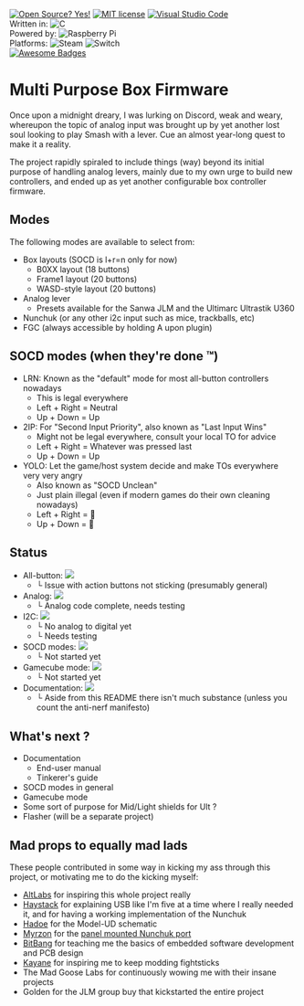 [![Open Source? Yes!](https://badgen.net/badge/Open%20Source%20%3F/Yes%21/blue?icon=github)](https://github.com/Naereen/badges/) [![MIT license](https://img.shields.io/badge/License-MIT-blue.svg)](https://lbesson.mit-license.org/) [![Visual Studio Code](https://img.shields.io/badge/--007ACC?logo=visual%20studio%20code&logoColor=ffffff)](https://code.visualstudio.com/)  
Written in: ![C](https://img.shields.io/badge/c-%2300599C.svg?style=for-the-badge&logo=c&logoColor=white)  
Powered by: ![Raspberry Pi](https://img.shields.io/badge/-RaspberryPi-C51A4A?style=for-the-badge&logo=Raspberry-Pi)  
Platforms: ![Steam](https://img.shields.io/badge/steam-%23000000.svg?style=for-the-badge&logo=steam&logoColor=white) ![Switch](https://img.shields.io/badge/Switch-E60012?style=for-the-badge&logo=nintendo-switch&logoColor=white)  
[![Awesome Badges](https://img.shields.io/badge/badges-awesome-green.svg)](https://github.com/Naereen/badges)

# Multi Purpose Box Firmware

Once upon a midnight dreary, I was lurking on Discord, weak and weary, whereupon the topic of analog input was brought up by yet another lost soul looking to play Smash with a lever. Cue an almost year-long quest to make it a reality.

The project rapidly spiraled to include things (way) beyond its initial purpose of handling analog levers, mainly due to my own urge to build new controllers, and ended up as yet another configurable box controller firmware.

## Modes

The following modes are available to select from:

* Box layouts (SOCD is l+r=n only for now)
    * B0XX layout (18 buttons)
    * Frame1 layout (20 buttons)
    * WASD-style layout (20 buttons)
* Analog lever
    * Presets available for the Sanwa JLM and the Ultimarc Ultrastik U360
* Nunchuk (or any other i2c input such as mice, trackballs, etc)
* FGC (always accessible by holding A upon plugin)

## SOCD modes (when they're done ™)

* LRN: Known as the "default" mode for most all-button controllers nowadays
    * This is legal everywhere
    * Left + Right = Neutral
    * Up + Down = Up
* 2IP: For "Second Input Priority", also known as "Last Input Wins"
    * Might not be legal everywhere, consult your local TO for advice
    * Left + Right = Whatever was pressed last
    * Up + Down = Up
* YOLO: Let the game/host system decide and make TOs everywhere very very angry
    * Also known as "SOCD Unclean"
    * Just plain illegal (even if modern games do their own cleaning nowadays)
    * Left + Right = 🤷
    * Up + Down = 🤷

## Status

* All-button:       ![](https://geps.dev/progress/90)
    * └ Issue with action buttons not sticking (presumably general)
* Analog:           ![](https://geps.dev/progress/90)
    * └ Analog code complete, needs testing
* I2C:              ![](https://geps.dev/progress/50)
    * └ No analog to digital yet
    * └ Needs testing
* SOCD modes:       ![](https://geps.dev/progress/00)
    * └ Not started yet
* Gamecube mode:    ![](https://geps.dev/progress/00)
    * └ Not started yet
* Documentation:    ![](https://geps.dev/progress/33)
    * └ Aside from this README there isn't much substance (unless you count the anti-nerf manifesto)

## What's next ?

* Documentation
    * End-user manual
    * Tinkerer's guide
* SOCD modes in general
* Gamecube mode
* Some sort of purpose for Mid/Light shields for Ult ?
* Flasher (will be a separate project)

## Mad props to equally mad lads

These people contributed in some way in kicking my ass through this project, or motivating me to do the kicking myself:

* [AltLabs](http://www.altlabcontrollers.com/) for inspiring this whole project really
* [Haystack](https://github.com/JonnyHaystack/HayBox) for explaining USB like I'm five at a time where I really needed it, and for having a working implementation of the Nunchuk
* [Hadoe](https://github.com/HTangl/Model-UD) for the Model-UD schematic
* [Myrzon](https://www.etsy.com/shop/MyrzArcade?ref=simple-shop-header-name&listing_id=816502018) for the [panel mounted Nunchuk port](https://www.etsy.com/listing/816502018/nunchuk-controller-pass-through-breakout)
* [BitBang](https://bitbanggaming.com/) for teaching me the basics of embedded software development and PCB design
* [Kayane](https://twitter.com/kayane) for inspiring me to keep modding fightsticks
* The Mad Goose Labs for continuously wowing me with their insane projects
* Golden for the JLM group buy that kickstarted the entire project